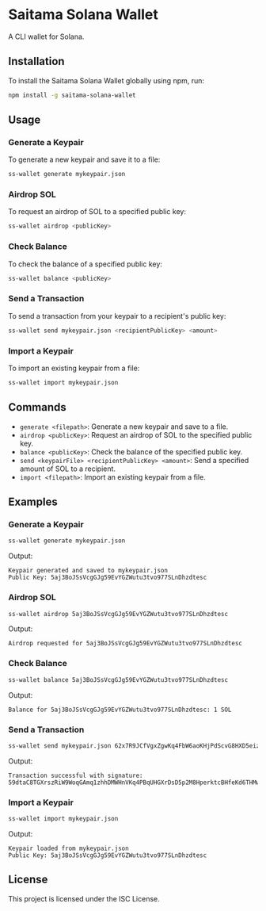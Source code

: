 # Saitama Solana Wallet

A CLI wallet for Solana.

## Installation
To install the Saitama Solana Wallet globally using npm, run:
```sh
npm install -g saitama-solana-wallet
```

## Usage
### Generate a Keypair
To generate a new keypair and save it to a file:
```sh
ss-wallet generate mykeypair.json
```

### Airdrop SOL
To request an airdrop of SOL to a specified public key:
```sh
ss-wallet airdrop <publicKey>
```

### Check Balance
To check the balance of a specified public key:
```sh
ss-wallet balance <publicKey>
```

### Send a Transaction
To send a transaction from your keypair to a recipient's public key:
```sh
ss-wallet send mykeypair.json <recipientPublicKey> <amount>
```

### Import a Keypair
To import an existing keypair from a file:
```sh
ss-wallet import mykeypair.json
```

## Commands

- `generate <filepath>`: Generate a new keypair and save to a file.
- `airdrop <publicKey>`: Request an airdrop of SOL to the specified public key.
- `balance <publicKey>`: Check the balance of the specified public key.
- `send <keypairFile> <recipientPublicKey> <amount>`: Send a specified amount of SOL to a recipient.
- `import <filepath>`: Import an existing keypair from a file.

## Examples

### Generate a Keypair
```sh
ss-wallet generate mykeypair.json
```
Output:
```
Keypair generated and saved to mykeypair.json
Public Key: 5aj3BoJSsVcgGJg59EvYGZWutu3tvo977SLnDhzdtesc
```
    
### Airdrop SOL
```sh
ss-wallet airdrop 5aj3BoJSsVcgGJg59EvYGZWutu3tvo977SLnDhzdtesc
```
Output:
```
Airdrop requested for 5aj3BoJSsVcgGJg59EvYGZWutu3tvo977SLnDhzdtesc
```

### Check Balance
```sh
ss-wallet balance 5aj3BoJSsVcgGJg59EvYGZWutu3tvo977SLnDhzdtesc
```
Output:
```
Balance for 5aj3BoJSsVcgGJg59EvYGZWutu3tvo977SLnDhzdtesc: 1 SOL
```

### Send a Transaction
```sh
ss-wallet send mykeypair.json 62x7R9JCfVgxZgwKq4FbW6aoKHjPdScvG8HXD5eiz2Wr 0.1
```
Output:
```
Transaction successful with signature: 59dtaC8TGXrszRiW9WoqGAmq1zhhDMWHnVKq4PBqUHGXrDsD5p2M8HperktcBHfeKd6THMw4yCzxDeiQfRegTse6
```

### Import a Keypair
```sh
ss-wallet import mykeypair.json
```
Output:
```
Keypair loaded from mykeypair.json
Public Key: 5aj3BoJSsVcgGJg59EvYGZWutu3tvo977SLnDhzdtesc
```

## License

This project is licensed under the ISC License.